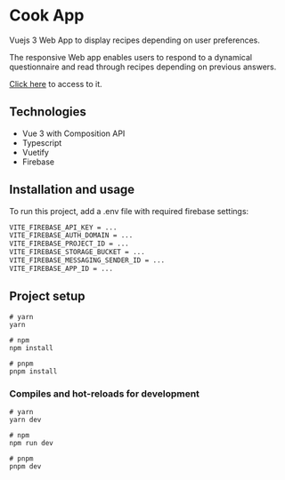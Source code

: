 # Cook App
Vuejs 3 Web App to display recipes depending on user preferences.

The responsive Web app enables users to respond to a dynamical questionnaire and read through recipes depending on previous answers.

[Click here](https://find-recipe-ideas.netlify.app/) to access to it.

## Technologies

- Vue 3 with Composition API
- Typescript
- Vuetify
- Firebase

## Installation and usage
To run this project, add a .env file with required firebase settings:
```bash
VITE_FIREBASE_API_KEY = ...
VITE_FIREBASE_AUTH_DOMAIN = ...
VITE_FIREBASE_PROJECT_ID = ...
VITE_FIREBASE_STORAGE_BUCKET = ...
VITE_FIREBASE_MESSAGING_SENDER_ID = ...
VITE_FIREBASE_APP_ID = ...
```

## Project setup

```
# yarn
yarn

# npm
npm install

# pnpm
pnpm install
```

### Compiles and hot-reloads for development

```
# yarn
yarn dev

# npm
npm run dev

# pnpm
pnpm dev
```

